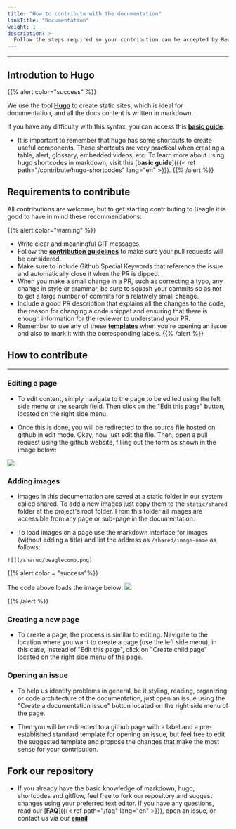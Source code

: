 ```yaml
---
title: "How to contribute with the documentation"
linkTitle: "Documentation"
weight: 1
description: >-
  Follow the steps required so your contribution can be accepted by Beagle developers team.
---
```


---

## Introdution to Hugo

{{% alert color="success" %}}

We use the tool [**Hugo**](https://gohugo.io/documentation/) to create static sites, which is ideal for documentation, and all the docs content is written in markdown.

If you have any difficulty with this syntax, you can access this [**basic guide**](https://www.markdownguide.org/basic-syntax/).

- It is important to remember that hugo has some shortcuts to create useful components. These shortcuts are very practical when creating a table, alert, glossary, embedded videos, etc. To learn more about using hugo shortcodes in markdown, visit this [**basic guide**]({{< ref path="/contribute/hugo-shortcodes" lang="en" >}}).
  {{% /alert %}}

## Requirements to contribute

All contributions are welcome, but to get starting contributing to Beagle it is good to have in mind these recommendations:

{{% alert color="warning" %}}

- Write clear and meaningful GIT messages.
- Follow the [**contribution guidelines**](https://github.com/ZupIT/beagle/blob/master/CONTRIBUTING.md) to make sure your pull requests will be considered.
- Make sure to include Github Special Keywords that reference the issue and automatically close it when the PR is dipped.
- When you make a small change in a PR, such as correcting a typo, any change in style or grammar, be sure to squash your commits so as not to get a large number of commits for a relatively small change.
- Include a good PR description that explains all the changes to the code, the reason for changing a code snippet and ensuring that there is enough information for the reviewer to understand your PR.
- Remember to use any of these [**templates**](https://github.com/ZupIT/docs-beagle/issues/new/choose) when you're opening an issue and also to mark it with the corresponding labels.
  {{% /alert %}}

## How to contribute
---
### **Editing a page**

- To edit content, simply navigate to the page to be edited using the left side menu or the search field. Then click on the "Edit this page" button, located on the right side menu.

- Once this is done, you will be redirected to the source file hosted on github in edit mode. Okay, now just edit the file. Then, open a pull request using the github website, filling out the form as shown in the image below:

![](/shared/contribute-pull-request.jpg)

### **Adding images**

- Images in this documentation are saved at a static folder in our system called shared. To add a new images just copy them to the `static/shared` folder at the project's root folder. From this folder all images are accessible from any page or sub-page in the documentation.

- To load images on a page use the markdown interface for images (without adding a title) and list the address as `/shared/image-name` as follows:

``
![](/shared/beaglecomp.png)
``

{{% alert color = "success"%}}

The code above loads the image below:
![](/shared/beaglecomp.png)

 {{% /alert %}}

### **Creating a new page**

- To create a page, the process is similar to editing. Navigate to the location where you want to create a page (use the left side menu), in this case, instead of "Edit this page", click on "Create child page" located on the right side menu of the page.

### **Opening an issue**

- To help us identify problems in general, be it styling, reading, organizing or code architecture of the documentation, just open an issue using the "Create a documentation issue" button located on the right side menu of the page.

- Then you will be redirected to a github page with a label and a pre-established standard template for opening an issue, but feel free to edit the suggested template and propose the changes that make the most sense for your contribution.

## Fork our repository

- If you already have the basic knowledge of markdown, hugo, shortcodes and gitflow, feel free to fork our repository and suggest changes using your preferred text editor. If you have any questions, read our [**FAQ**]({{< ref path="/faq" lang="en" >}}), open an issue, or contact us via our [**email**](mailto:beagle@zup.com.br)
